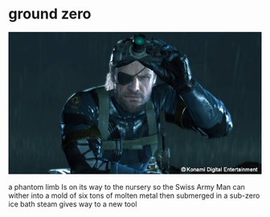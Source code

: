 # ground zero
![ground zero](images/ground%20zero.jpeg)

a phantom limb
Is on its way to the nursery
so the Swiss Army Man
can wither into a mold of
six tons of molten metal
then submerged in
a sub-zero ice bath
steam gives way to
a new tool

